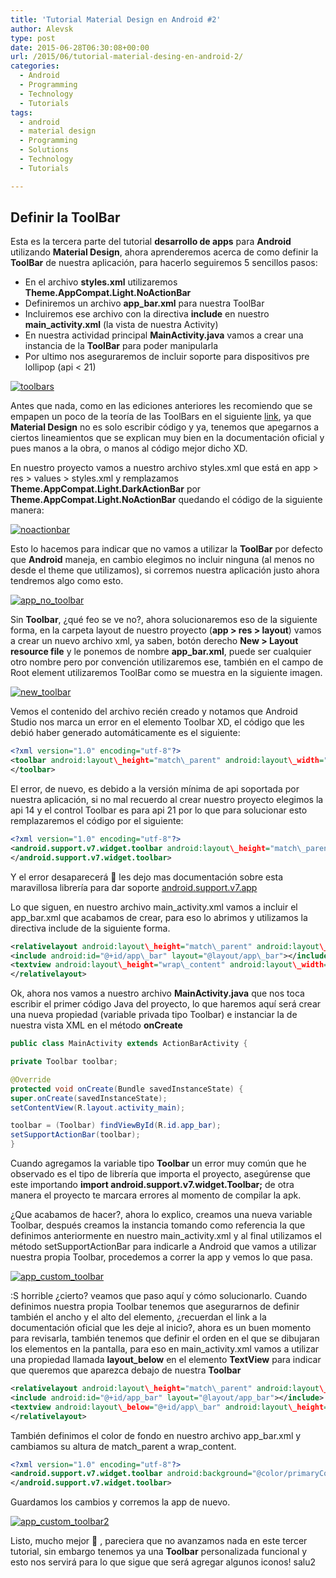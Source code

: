 ```yaml
---
title: 'Tutorial Material Design en Android #2'
author: Alevsk
type: post
date: 2015-06-28T06:30:08+00:00
url: /2015/06/tutorial-material-desing-en-android-2/
categories:
  - Android
  - Programming
  - Technology
  - Tutorials
tags:
  - android
  - material design
  - Programming
  - Solutions
  - Technology
  - Tutorials

---
```

## Definir la ToolBar

Esta es la tercera parte del tutorial **desarrollo de apps** para **Android** utilizando **Material Design**, ahora aprenderemos acerca de como definir la **ToolBar** de nuestra aplicación, para hacerlo seguiremos 5 sencillos pasos:

  * En el archivo **styles.xml** utilizaremos **Theme.AppCompat.Light.NoActionBar**
  * Definiremos un archivo **app_bar.xml** para nuestra ToolBar
  * Incluiremos ese archivo con la directiva **include** en nuestro **main_activity.xml** (la vista de nuestra Activity)
  * En nuestra actividad principal **MainActivity.java** vamos a crear una instancia de la **ToolBar** para poder manipularla
  * Por ultimo nos aseguraremos de incluir soporte para dispositivos pre lollipop (api < 21)

[![toolbars](/images/toolbars.png)](http://www.alevsk.com/2015/06/tutorial-material-desing-en-android-2/toolbars/)

Antes que nada, como en las ediciones anteriores les recomiendo que se empapen un poco de la teoría de las ToolBars en el siguiente [link](http://www.google.com.mx/design/spec/layout/structure.html#structure-ui-regions), ya que **Material Design** no es solo escribir código y ya, tenemos que apegarnos a ciertos lineamientos que se explican muy bien en la documentación oficial y pues manos a la obra, o manos al código mejor dicho XD.

En nuestro proyecto vamos a nuestro archivo styles.xml que está en app > res > values > styles.xml y remplazamos **Theme.AppCompat.Light.DarkActionBar** por **Theme.AppCompat.Light.NoActionBar** quedando el código de la siguiente manera:

[![noactionbar](/images/noactionbar.jpg)](http://www.alevsk.com/2015/06/tutorial-material-desing-en-android-2/noactionbar/)

Esto lo hacemos para indicar que no vamos a utilizar la **ToolBar** por defecto que **Android** maneja, en cambio elegimos no incluir ninguna (al menos no desde el theme que utilizamos), si corremos nuestra aplicación justo ahora tendremos algo como esto.

[![app_no_toolbar](/images/app_no_toolbar.jpg)](http://www.alevsk.com/2015/06/tutorial-material-desing-en-android-2/app_no_toolbar/)

Sin **Toolbar**, ¿qué feo se ve no?, ahora solucionaremos eso de la siguiente forma, en la carpeta layout de nuestro proyecto (**app > res > layout**) vamos a crear un nuevo archivo xml, ya saben, botón derecho **New > Layout resource file** y le ponemos de nombre **app_bar.xml**, puede ser cualquier otro nombre pero por convención utilizaremos ese, también en el campo de Root element utilizaremos ToolBar como se muestra en la siguiente imagen.

[![new_toolbar](/images/new_toolbar.jpg)](http://www.alevsk.com/2015/06/tutorial-material-desing-en-android-2/new_toolbar/)

Vemos el contenido del archivo recién creado y notamos que Android Studio nos marca un error en el elemento Toolbar XD, el código que les debió haber generado automáticamente es el siguiente:

```xml
<?xml version="1.0" encoding="utf-8"?>
<toolbar android:layout\_height="match\_parent" android:layout\_width="match\_parent" xmlns:android="http://schemas.android.com/apk/res/android">
</toolbar>
```

El error, de nuevo, es debido a la versión mínima de api soportada por nuestra aplicación, si no mal recuerdo al crear nuestro proyecto elegimos la api 14 y el control Toolbar es para api 21 por lo que para solucionar esto remplazaremos el código por el siguiente:

```xml
<?xml version="1.0" encoding="utf-8"?>
<android.support.v7.widget.toolbar android:layout\_height="match\_parent" android:layout\_width="match\_parent" xmlns:android="http://schemas.android.com/apk/res/android">
</android.support.v7.widget.toolbar>
```

Y el error desaparecerá 🙂 les dejo mas documentación sobre esta maravillosa librería para dar soporte [android.support.v7.app](https://developer.android.com/tools/support-library/setup.html)

Lo que siguen, en nuestro archivo main\_activity.xml vamos a incluir el app\_bar.xml que acabamos de crear, para eso lo abrimos y utilizamos la directiva include de la siguiente forma.

```xml
<relativelayout android:layout\_height="match\_parent" android:layout\_width="match\_parent" tools:context="com.alevsk.materialdesignapp.MainActivity" xmlns:android="http://schemas.android.com/apk/res/android" xmlns:tools="http://schemas.android.com/tools">
<include android:id="@+id/app\_bar" layout="@layout/app\_bar"></include>
<textview android:layout\_height="wrap\_content" android:layout\_width="wrap_content" android:text="@string/hello\_world"></textview>
</relativelayout>
```

Ok, ahora nos vamos a nuestro archivo **MainActivity.java** que nos toca escribir el primer código Java del proyecto, lo que haremos aquí será crear una nueva propiedad (variable privada tipo Toolbar) e instanciar la de nuestra vista XML en el método **onCreate**

```java
public class MainActivity extends ActionBarActivity {

private Toolbar toolbar;

@Override  
protected void onCreate(Bundle savedInstanceState) {  
super.onCreate(savedInstanceState);  
setContentView(R.layout.activity_main);

toolbar = (Toolbar) findViewById(R.id.app_bar);  
setSupportActionBar(toolbar);  
}
```

Cuando agregamos la variable tipo **Toolbar** un error muy común que he observado es el tipo de librería que importa el proyecto, asegúrense que este importando **import android.support.v7.widget.Toolbar;** de otra manera el proyecto te marcara errores al momento de compilar la apk.

¿Que acabamos de hacer?, ahora lo explico, creamos una nueva variable Toolbar, después creamos la instancia tomando como referencia la que definimos anteriormente en nuestro main_activity.xml y al final utilizamos el método setSupportActionBar para indicarle a Android que vamos a utilizar nuestra propia Toolbar, procedemos a correr la app y vemos lo que pasa.

[![app_custom_toolbar](/images/app_custom_toolbar.jpg)](http://www.alevsk.com/2015/06/tutorial-material-desing-en-android-2/app_custom_toolbar/)

:S horrible ¿cierto? veamos que paso aquí y cómo solucionarlo. Cuando definimos nuestra propia Toolbar tenemos que asegurarnos de definir también el ancho y el alto del elemento, ¿recuerdan el link a la documentación oficial que les deje al inicio?, ahora es un buen momento para revisarla, también tenemos que definir el orden en el que se dibujaran los elementos en la pantalla, para eso en main_activity.xml vamos a utilizar una propiedad llamada **layout_below** en el elemento **TextView** para indicar que queremos que aparezca debajo de nuestra **Toolbar**

```xml
<relativelayout android:layout\_height="match\_parent" android:layout\_width="match\_parent" tools:context="com.alevsk.materialdesignapp.MainActivity" xmlns:android="http://schemas.android.com/apk/res/android" xmlns:tools="http://schemas.android.com/tools">
<include android:id="@+id/app_bar" layout="@layout/app_bar"></include>
<textview android:layout\_below="@+id/app\_bar" android:layout\_height="wrap\_content" android:layout\_width="wrap\_content" android:text="@string/hello_world"></textview>
</relativelayout>
```

También definimos el color de fondo en nuestro archivo app\_bar.xml y cambiamos su altura de match\_parent a wrap_content.

```xml
<?xml version="1.0" encoding="utf-8"?>
<android.support.v7.widget.toolbar android:background="@color/primaryColor" android:layout\_height="wrap\_content" android:layout\_width="match\_parent" xmlns:android="http://schemas.android.com/apk/res/android">
</android.support.v7.widget.toolbar>
```

Guardamos los cambios y corremos la app de nuevo.

[![app_custom_toolbar2](/images/app_custom_toolbar2.jpg)](http://www.alevsk.com/2015/06/tutorial-material-desing-en-android-2/app_custom_toolbar2/)

Listo, mucho mejor 🙂 , pareciera que no avanzamos nada en este tercer tutorial, sin embargo tenemos ya una **Toolbar** personalizada funcional y esto nos servirá para lo que sigue que será agregar algunos iconos! salu2